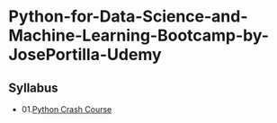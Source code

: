 # Python-for-Data-Science-and-Machine-Learning-Bootcamp-by-JosePortilla-Udemy

## Syllabus
  - 01.[Python Crash Course](https://github.com/pramit026/Python-for-Data-Science-and-Machine-Learning-Bootcamp-by-JosePortilla-Udemy/tree/main/01.Python-Crash-Course)

